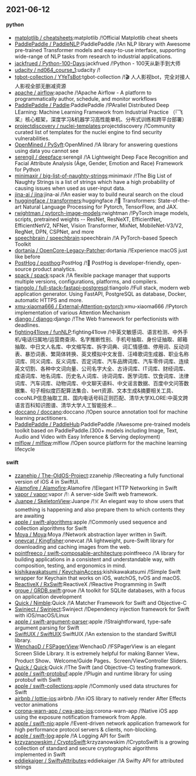 ## 2021-06-12

#### python
* [matplotlib / cheatsheets](https://github.com/matplotlib/cheatsheets):matplotlib /!Official Matplotlib cheat sheets
* [PaddlePaddle / PaddleNLP](https://github.com/PaddlePaddle/PaddleNLP):PaddlePaddle /!An NLP library with Awesome pre-trained Transformer models and easy-to-use interface, supporting wide-range of NLP tasks from research to industrial applications.
* [jackfrued / Python-100-Days](https://github.com/jackfrued/Python-100-Days):jackfrued /!Python - 100天从新手到大师
* [udacity / nd064_course_1](https://github.com/udacity/nd064_course_1):udacity /!
* [tgbot-collection / YYeTsBot](https://github.com/tgbot-collection/YYeTsBot):tgbot-collection /!🎬
人人影视bot，完全对接人人影视全部无删减资源
* [apache / airflow](https://github.com/apache/airflow):apache /!Apache Airflow - A platform to programmatically author, schedule, and monitor workflows
* [PaddlePaddle / Paddle](https://github.com/PaddlePaddle/Paddle):PaddlePaddle /!PArallel Distributed Deep LEarning: Machine Learning Framework from Industrial Practice （『飞桨』核心框架，深度学习&机器学习高性能单机、分布式训练和跨平台部署）
* [projectdiscovery / nuclei-templates](https://github.com/projectdiscovery/nuclei-templates):projectdiscovery /!Community curated list of templates for the nuclei engine to find security vulnerabilities.
* [OpenMined / PySyft](https://github.com/OpenMined/PySyft):OpenMined /!A library for answering questions using data you cannot see
* [serengil / deepface](https://github.com/serengil/deepface):serengil /!A Lightweight Deep Face Recognition and Facial Attribute Analysis (Age, Gender, Emotion and Race) Framework for Python
* [minimaxir / big-list-of-naughty-strings](https://github.com/minimaxir/big-list-of-naughty-strings):minimaxir /!The Big List of Naughty Strings is a list of strings which have a high probability of causing issues when used as user-input data.
* [jina-ai / jina](https://github.com/jina-ai/jina):jina-ai /!An easier way to build neural search on the cloud
* [huggingface / transformers](https://github.com/huggingface/transformers):huggingface /!🤗
Transformers: State-of-the-art Natural Language Processing for Pytorch, TensorFlow, and JAX.
* [rwightman / pytorch-image-models](https://github.com/rwightman/pytorch-image-models):rwightman /!PyTorch image models, scripts, pretrained weights -- ResNet, ResNeXT, EfficientNet, EfficientNetV2, NFNet, Vision Transformer, MixNet, MobileNet-V3/V2, RegNet, DPN, CSPNet, and more
* [speechbrain / speechbrain](https://github.com/speechbrain/speechbrain):speechbrain /!A PyTorch-based Speech Toolkit
* [dortania / OpenCore-Legacy-Patcher](https://github.com/dortania/OpenCore-Legacy-Patcher):dortania /!Experience macOS just like before
* [PostHog / posthog](https://github.com/PostHog/posthog):PostHog /!🦔
PostHog is developer-friendly, open-source product analytics.
* [spack / spack](https://github.com/spack/spack):spack /!A flexible package manager that supports multiple versions, configurations, platforms, and compilers.
* [tiangolo / full-stack-fastapi-postgresql](https://github.com/tiangolo/full-stack-fastapi-postgresql):tiangolo /!Full stack, modern web application generator. Using FastAPI, PostgreSQL as database, Docker, automatic HTTPS and more.
* [xmu-xiaoma666 / External-Attention-pytorch](https://github.com/xmu-xiaoma666/External-Attention-pytorch):xmu-xiaoma666 /!Pytorch implementation of various Attention Mechanism
* [django / django](https://github.com/django/django):django /!The Web framework for perfectionists with deadlines.
* [fighting41love / funNLP](https://github.com/fighting41love/funNLP):fighting41love /!中英文敏感词、语言检测、中外手机/电话归属地/运营商查询、名字推断性别、手机号抽取、身份证抽取、邮箱抽取、中日文人名库、中文缩写库、拆字词典、词汇情感值、停用词、反动词表、暴恐词表、繁简体转换、英文模拟中文发音、汪峰歌词生成器、职业名称词库、同义词库、反义词库、否定词库、汽车品牌词库、汽车零件词库、连续英文切割、各种中文词向量、公司名字大全、古诗词库、IT词库、财经词库、成语词库、地名词库、历史名人词库、诗词词库、医学词库、饮食词库、法律词库、汽车词库、动物词库、中文聊天语料、中文谣言数据、百度中文问答数据集、句子相似度匹配算法集合、bert资源、文本生成&摘要相关工具、cocoNLP信息抽取工具、国内电话号码正则匹配、清华大学XLORE:中英文跨语言百科知识图谱、清华大学人工智能技术…
* [doccano / doccano](https://github.com/doccano/doccano):doccano /!Open source annotation tool for machine learning practitioners.
* [PaddlePaddle / PaddleHub](https://github.com/PaddlePaddle/PaddleHub):PaddlePaddle /!Awesome pre-trained models toolkit based on PaddlePaddle.(300+ models including Image, Text, Audio and Video with Easy Inference & Serving deployment)
* [mlflow / mlflow](https://github.com/mlflow/mlflow):mlflow /!Open source platform for the machine learning lifecycle

#### swift
* [zzanehip / The-OldOS-Project](https://github.com/zzanehip/The-OldOS-Project):zzanehip /!Recreating a fully functional version of iOS 4 in SwiftUI.
* [Alamofire / Alamofire](https://github.com/Alamofire/Alamofire):Alamofire /!Elegant HTTP Networking in Swift
* [vapor / vapor](https://github.com/vapor/vapor):vapor /!💧
A server-side Swift web framework.
* [Juanpe / SkeletonView](https://github.com/Juanpe/SkeletonView):Juanpe /!☠️
An elegant way to show users that something is happening and also prepare them to which contents they are awaiting
* [apple / swift-algorithms](https://github.com/apple/swift-algorithms):apple /!Commonly used sequence and collection algorithms for Swift
* [Moya / Moya](https://github.com/Moya/Moya):Moya /!Network abstraction layer written in Swift.
* [onevcat / Kingfisher](https://github.com/onevcat/Kingfisher):onevcat /!A lightweight, pure-Swift library for downloading and caching images from the web.
* [pointfreeco / swift-composable-architecture](https://github.com/pointfreeco/swift-composable-architecture):pointfreeco /!A library for building applications in a consistent and understandable way, with composition, testing, and ergonomics in mind.
* [kishikawakatsumi / KeychainAccess](https://github.com/kishikawakatsumi/KeychainAccess):kishikawakatsumi /!Simple Swift wrapper for Keychain that works on iOS, watchOS, tvOS and macOS.
* [ReactiveX / RxSwift](https://github.com/ReactiveX/RxSwift):ReactiveX /!Reactive Programming in Swift
* [groue / GRDB.swift](https://github.com/groue/GRDB.swift):groue /!A toolkit for SQLite databases, with a focus on application development
* [Quick / Nimble](https://github.com/Quick/Nimble):Quick /!A Matcher Framework for Swift and Objective-C
* [Swinject / Swinject](https://github.com/Swinject/Swinject):Swinject /!Dependency injection framework for Swift with iOS/macOS/Linux
* [apple / swift-argument-parser](https://github.com/apple/swift-argument-parser):apple /!Straightforward, type-safe argument parsing for Swift
* [SwiftUIX / SwiftUIX](https://github.com/SwiftUIX/SwiftUIX):SwiftUIX /!An extension to the standard SwiftUI library.
* [WenchaoD / FSPagerView](https://github.com/WenchaoD/FSPagerView):WenchaoD /!FSPagerView is an elegant Screen Slide Library. It is extremely helpful for making Banner View、Product Show、Welcome/Guide Pages、Screen/ViewController Sliders.
* [Quick / Quick](https://github.com/Quick/Quick):Quick /!The Swift (and Objective-C) testing framework.
* [apple / swift-protobuf](https://github.com/apple/swift-protobuf):apple /!Plugin and runtime library for using protobuf with Swift
* [apple / swift-collections](https://github.com/apple/swift-collections):apple /!Commonly used data structures for Swift
* [airbnb / lottie-ios](https://github.com/airbnb/lottie-ios):airbnb /!An iOS library to natively render After Effects vector animations
* [corona-warn-app / cwa-app-ios](https://github.com/corona-warn-app/cwa-app-ios):corona-warn-app /!Native iOS app using the exposure notification framework from Apple.
* [apple / swift-nio](https://github.com/apple/swift-nio):apple /!Event-driven network application framework for high performance protocol servers & clients, non-blocking.
* [apple / swift-log](https://github.com/apple/swift-log):apple /!A Logging API for Swift
* [krzyzanowskim / CryptoSwift](https://github.com/krzyzanowskim/CryptoSwift):krzyzanowskim /!CryptoSwift is a growing collection of standard and secure cryptographic algorithms implemented in Swift
* [eddiekaiger / SwiftyAttributes](https://github.com/eddiekaiger/SwiftyAttributes):eddiekaiger /!A Swifty API for attributed strings
